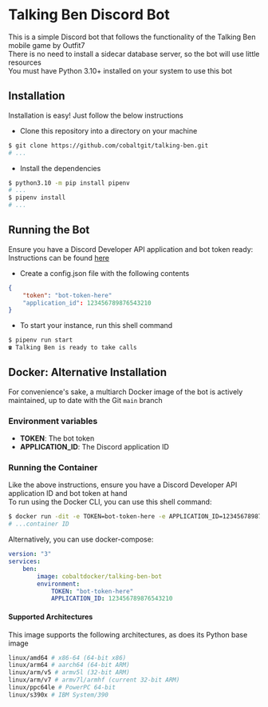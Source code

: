 # Talking Ben Discord Bot

This is a simple Discord bot that follows the functionality of the Talking Ben mobile game by Outfit7  
There is no need to install a sidecar database server, so the bot will use little resources  
You must have Python 3.10+ installed on your system to use this bot  

## Installation

Installation is easy! Just follow the below instructions

- Clone this repository into a directory on your machine

``` sh
$ git clone https://github.com/cobaltgit/talking-ben.git
# ...
```

- Install the dependencies

``` sh
$ python3.10 -m pip install pipenv
# ...
$ pipenv install
# ...
```

## Running the Bot

Ensure you have a Discord Developer API application and bot token ready: Instructions can be found [here](https://discordpy.readthedocs.io/en/latest/discord.html)

- Create a config.json file with the following contents

``` json
{
    "token": "bot-token-here"
    "application_id": 123456789876543210
}
```

- To start your instance, run this shell command

``` sh
$ pipenv run start
☎ Talking Ben is ready to take calls
```

## Docker: Alternative Installation

For convenience's sake, a multiarch Docker image of the bot is actively maintained, up to date with the Git `main` branch

### Environment variables

- **TOKEN**: The bot token
- **APPLICATION_ID**: The Discord application ID

### Running the Container

Like the above instructions, ensure you have a Discord Developer API application ID and bot token at hand  
To run using the Docker CLI, you can use this shell command:  

```sh
$ docker run -dit -e TOKEN=bot-token-here -e APPLICATION_ID=123456789876543210 --restart=unless-stopped cobaltdocker/talking-ben-bot
# ...container ID
```

Alternatively, you can use docker-compose:  

```yml
version: "3"
services:
    ben:
        image: cobaltdocker/talking-ben-bot
        environment:
            TOKEN: "bot-token-here"
            APPLICATION_ID: 123456789876543210
```

#### Supported Architectures

This image supports the following architectures, as does its Python base image

```sh
linux/amd64 # x86-64 (64-bit x86)
linux/arm64 # aarch64 (64-bit ARM)
linux/arm/v5 # armv5l (32-bit ARM)
linux/arm/v7 # armv7l/armhf (current 32-bit ARM)
linux/ppc64le # PowerPC 64-bit
linux/s390x # IBM System/390
```